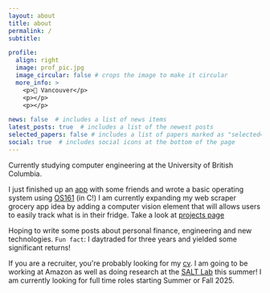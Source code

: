 ```yaml
---
layout: about
title: about
permalink: /
subtitle: 

profile:
  align: right
  image: prof_pic.jpg
  image_circular: false # crops the image to make it circular
  more_info: >
    <p>📍 Vancouver</p>
    <p></p>
    <p></p>

news: false  # includes a list of news items
latest_posts: true  # includes a list of the newest posts
selected_papers: false # includes a list of papers marked as "selected={true}"
social: true  # includes social icons at the bottom of the page
---
```


Currently studying computer engineering at the University of British Columbia. 

I just finished up an [app](/projects/EduMatch) with some friends and wrote a basic operating system using [OS161](http://www.os161.org/) (in C!) I am currently expanding my web scraper grocery app idea by adding a computer vision element that will allows users to easily track what is in their fridge. Take a look at [projects page](/projects)

Hoping to write some posts about personal finance, engineering and new technologies. `Fun fact`: I daytraded for three years and yielded some significant returns!

If you are a recruiter, you're probably looking for my [cv](/cv). I am going to be working at Amazon as well as doing research at the [SALT Lab](https://salt.ece.ubc.ca/) this summer! I am currently looking for full time roles starting Summer or Fall 2025. 



<!-- Write your biography here this is maggie and i am here testing. Tell the world about yourself. Link to your favorite [subreddit](http://reddit.com). You can put a picture in, too. The code is already in, just name your picture `prof_pic.jpg` and put it in the `img/` folder.

Put your address / P.O. box / other info right below your picture. You can also disable any of these elements by editing `profile` property of the YAML header of your `_pages/about.md`. Edit `_bibliography/papers.bib` and Jekyll will render your [publications page](/al-folio/publications/) automatically.

Link to your social media connections, too. This theme is set up to use [Font Awesome icons](http://fortawesome.github.io/Font-Awesome/) and [Academicons](https://jpswalsh.github.io/academicons/), like the ones below. Add your Facebook, Twitter, LinkedIn, Google Scholar, or just disable all of them. -->